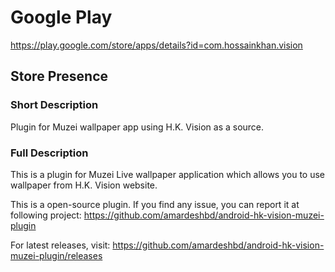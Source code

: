 # Google Play
https://play.google.com/store/apps/details?id=com.hossainkhan.vision

## Store Presence

### Short Description
Plugin for Muzei wallpaper app using H.K. Vision as a source.

### Full Description
This is a plugin for Muzei Live wallpaper application which allows you to use wallpaper from H.K. Vision website.

This is a open-source plugin. If you find any issue, you can report it at following project:
https://github.com/amardeshbd/android-hk-vision-muzei-plugin

For latest releases, visit:
https://github.com/amardeshbd/android-hk-vision-muzei-plugin/releases